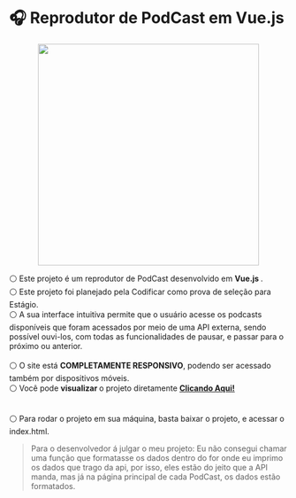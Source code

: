 ﻿# 🎧 Reprodutor de PodCast em Vue.js

<p align="center">
  <img src="https://codificar.com.br/wp-content/uploads/2022/01/AnyConv.com__logo-cod-1.webp" width="400" />
</p>

<div> ⚪ Este projeto é um reprodutor de PodCast desenvolvido em <b> Vue.js </b>. 
<br> ⚪ Este projeto foi planejado pela Codificar como prova de seleção para Estágio. <br>
⚪ A sua interface intuitiva permite que o usuário acesse os podcasts disponíveis que foram acessados por meio de uma API externa, sendo possível ouvi-los, com todas as funcionalidades de pausar, e passar para o próximo ou anterior. <br><br>
⚪ O site está <b> COMPLETAMENTE RESPONSIVO</b>, podendo ser acessado também por dispositivos móveis. <br> 
⚪ Você pode <b> visualizar </b> o projeto diretamente <b> <a href="https://camillij.github.io/PodCastr"> Clicando Aqui! </a></b> <br><br>

⚪ Para rodar o projeto em sua máquina, basta baixar o projeto, e acessar o index.html. </div>

> Para o desenvolvedor á julgar o meu projeto: Eu não consegui chamar uma função que formatasse os dados dentro do for onde eu imprimo os dados que trago da api, por isso, eles estão do jeito que a API manda, mas já na página principal de cada PodCast, os dados estão formatados.
